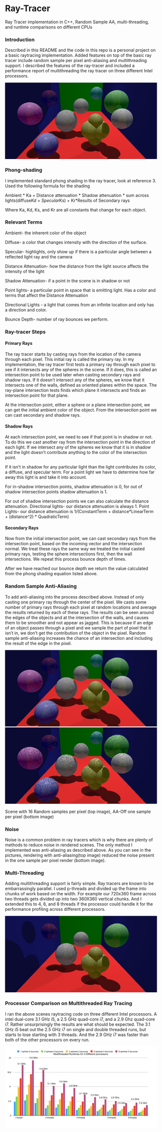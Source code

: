 # Ray-Tracer
Ray Tracer implementation in C++, Random Sample AA, multi-threading, and runtime comparisons on different CPUs

### Introduction

Described in this README and the code in this repo is a personal project on a basic raytracing implementation.
Added features on top of the basic ray tracer include random sample per pixel anti-aliasing and multithreading support. 
I described the features of the ray-tracer and included a performance report of multithreading the ray tracer on three different Intel processors.

![alt text](https://raw.githubusercontent.com/boonemiller/Ray-Tracer/master/RayTracer/16AA.bmp)

### Phong-shading

I implemented standard phong shading in the ray tracer, look at reference 3. Used the following formula for the shading

Ambient * Ka + Distance attenuation * Shadow attenuation * sum across lights(diffuse*Kd + Specular*Ks) + Kr*Results of Secondary rays	 

Where Ka, Kd, Ks, and Kr are all constants that change for each object.

### Relevant Terms

Ambient- the inherent color of the object

Diffuse- a color that changes intensity with the direction of the surface.

Specular- highlights, only show up if there is a particular angle between a reflected light ray and the camera

Distance Attenuation- how the distance from the light source affects the intensity of the light

Shadow Attenuation- if a point in the scene is in shadow or not

Point lights- a particular point in space that is emitting light. Has a color and terms that affect the Distance Attenuation

Directional Lights - a light that comes from an infinite location and only has a direction and color.

Bounce Depth- number of ray bounces we perform.

### Ray-tracer Steps

#### Primary Rays
The ray tracer starts by casting rays from the location of the camera through each pixel. This initial ray is called the primary ray. 
In my implementation, the ray tracer first tests a primary ray through each pixel to see if it intersects any of the spheres in the scene. 
If it does, this is called an intersection point to be used later when casting secondary rays and shadow rays. 
If it doesn’t intersect any of the spheres, we know that it intersects one of the walls, defined as oriented planes within the space. 
The ray-plane intersection tests finds which plane it intersects and finds an intersection point for that plane.   

At the intersection point, either a sphere or a plane intersection point, we can get the initial ambient color of the object. From the intersection point we can cast secondary and shadow rays. 

#### Shadow Rays
At each intersection point, we need to see if that point is in shadow or not. To do this we cast another ray from the intersection point in the direction of each light. If we intersect any of the spheres we know that it is in shadow and the light doesn’t contribute anything to the color of the intersection point. 

If it isn’t in shadow for any particular light than the light contributes its color, a diffuse, and specular term. For a point light we have to determine how far away this light is and take it into account.

For in-shadow intersection points, shadow attenuation is 0, for out of shadow intersection points shadow attenuation is 1. 

For out of shadow intersection points we can also calculate the distance attenuation.
Directional lights- our distance attenuation is always 1. 
Point Lights- our distance attenuation is 1/(ConstantTerm + distance*LinearTerm + (distance^2) * QuadraticTerm)

#### Secondary Rays
Now from the initial intersection point, we can cast secondary rays from the intersection point, based on the incoming vector and the intersection normal. We treat these rays the same way we treated the initial casted primary rays, testing the sphere intersections first, then the wall intersections. We repeat this process bounce depth of times. 


After we have reached our bounce depth we return the value calculated from the phong shading equation listed above.

### Random Sample Anti-Aliasing

To add anti-aliasing into the process described above. Instead of only casting one primary ray through the center of the pixel. We casts some number of primary rays through each pixel at random locations and average the results returned by each of these rays. The results can be seen around the edges of the objects and at the intersection of the walls, and causes them to be smoother and not appear as jagged. This is because if an edge of an object passes through a pixel and we sample the part of pixel that it isn’t in, we don’t get the contribution of the object in the pixel. Random sample anti-aliasing increases the chance of an intersection and including the result of the edge in the pixel.


![alt text](https://raw.githubusercontent.com/boonemiller/Ray-Tracer/master/RayTracer/16AA.bmp)
![alt text](https://raw.githubusercontent.com/boonemiller/Ray-Tracer/master/RayTracer/AAOFF.bmp)

Scene with 16 Random samples per pixel (top image), AA-Off one sample per pixel (bottom image) 

### Noise

Noise is a common problem in ray tracers which is why there are plenty of methods to reduce noise in rendered scenes. The only method I implemented was anti-aliasing as described above. As you can see in the pictures, rendering with anti-aliasing(top image) reduced the noise present in the one sample per pixel render (bottom image).

### Multi-Threading 

Adding multithreading support is fairly simple. Ray tracers are known to be embarrassingly parallel. I used p-threads and divided up the frame into chunks of work based on the width. For example our 720x360 frame across two threads gets divided up into two 360X360 vertical chunks. And I extended this to 4, 6, and 8 threads if the processor could handle it for the performance profiling across different processors.


![alt text](https://raw.githubusercontent.com/boonemiller/Ray-Tracer/master/RayTracer/profiledScene.bmp)

### Processor Comparison on Multithreaded Ray Tracing

I ran the above scenes raytracing code on three different Intel processors. A intel dual-core 3.1 GHz i5, a 2.5 GHz quad-core i7, and a 2.9 Ghz quad-core i7. Rather unsurprisingly the results are what should be expected. The 3.1 GHz i5 beat out the 2.5 GHz i7 on single and double threaded runs, but starts to lose starting with 3 threads. And the 2.9 GHz i7 was faster than both of the other processors on every run.

![alt text](https://raw.githubusercontent.com/boonemiller/Ray-Tracer/master/RayTracer/CPUGraph.png)
